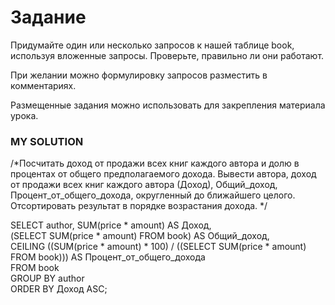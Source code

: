 # Задание
Придумайте один или несколько запросов к нашей таблице book, используя вложенные запросы. Проверьте, правильно ли они работают.

При желании можно формулировку запросов  разместить в комментариях. 

Размещенные задания можно использовать для закрепления материала урока.
### MY SOLUTION
/*Посчитать доход от продажи всех книг каждого автора и долю в процентах от общего предполагаемого дохода.
Вывести автора, доход от продажи всех книг каждого автора (Доход), Общий_доход, Процент_от_общего_дохода, округленный до ближайшего целого. Отсортировать результат в порядке возрастания дохода.
*/

SELECT author, SUM(price * amount) AS Доход, \
(SELECT SUM(price * amount) FROM book) AS Общий_доход,\
CEILING ((SUM(price * amount) * 100) / ((SELECT SUM(price * amount) FROM book))) AS Процент_от_общего_дохода\
FROM book\
GROUP BY author\
ORDER BY Доход ASC;